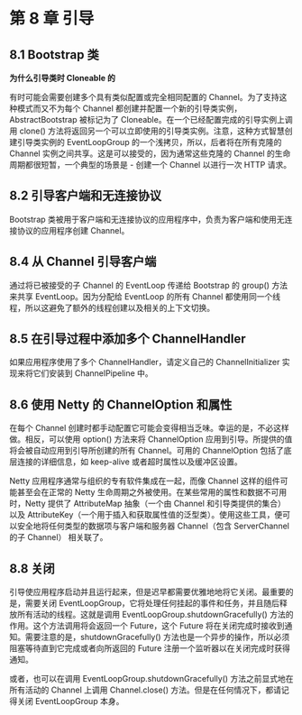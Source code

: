 # 第 8 章 引导

## 8.1 Bootstrap 类

**为什么引导类时 Cloneable 的**

有时可能会需要创建多个具有类似配置或完全相同配置的 Channel。为了支持这种模式而又不为每个 Channel 都创建并配置一个新的引导类实例，AbstractBootstrap 被标记为了 Cloneable。在一个已经配置完成的引导实例上调用 clone() 方法将返回另一个可以立即使用的引导类实例。注意，这种方式智慧创建引导类实例的 EventLoopGroup 的一个浅拷贝，所以，后者将在所有克隆的 Channel 实例之间共享。这是可以接受的，因为通常这些克隆的 Channel 的生命周期都很短暂，一个典型的场景是 - 创建一个 Channel 以进行一次 HTTP 请求。

## 8.2 引导客户端和无连接协议

Bootstrap 类被用于客户端和无连接协议的应用程序中，负责为客户端和使用无连接协议的应用程序创建 Channel。

## 8.4 从 Channel 引导客户端

通过将已被接受的子 Channel 的 EventLoop 传递给 Bootstrap 的 group() 方法来共享 EventLoop。因为分配给 EventLoop 的所有 Channel 都使用同一个线程，所以这避免了额外的线程创建以及相关的上下文切换。

## 8.5 在引导过程中添加多个 ChannelHandler

如果应用程序使用了多个 ChannelHandler，请定义自己的 ChannelInitializer 实现来将它们安装到 ChannelPipeline 中。

## 8.6 使用 Netty 的 ChannelOption 和属性

在每个 Channel 创建时都手动配置它可能会变得相当乏味。幸运的是，不必这样做。相反，可以使用 option() 方法来将 ChannelOption 应用到引导。所提供的值将会被自动应用到引导所创建的所有 Channel。可用的 ChannelOption 包括了底层连接的详细信息，如 keep-alive 或者超时属性以及缓冲区设置。

 Netty 应用程序通常与组织的专有软件集成在一起，而像 Channel 这样的组件可能甚至会在正常的 Netty 生命周期之外被使用。在某些常用的属性和数据不可用时，Netty 提供了 AttributeMap 抽象（一个由 Channel 和引导类提供的集合）以及 AttributeKey<T>（一个用于插入和获取属性值的泛型类）。使用这些工具，便可以安全地将任何类型的数据项与客户端和服务器 Channel（包含 ServerChannel 的子 Channel） 相关联了。

## 8.8 关闭

引导使应用程序启动并且运行起来，但是迟早都需要优雅地地将它关闭。最重要的是，需要关闭 EventLoopGroup，它将处理任何挂起的事件和任务，并且随后释放所有活动的线程。这就是调用 EventLoopGroup.shutdownGracefully() 方法的作用。这个方法调用将会返回一个 Future，这个 Future 将在关闭完成时接收到通知。需要注意的是，shutdownGracefully() 方法也是一个异步的操作，所以必须阻塞等待直到它完成或者向所返回的 Future 注册一个监听器以在关闭完成时获得通知。

或者，也可以在调用 EventLoopGroup.shutdownGracefully() 方法之前显式地在所有活动的 Channel 上调用 Channel.close() 方法。但是在任何情况下，都请记得关闭 EventLoopGroup 本身。